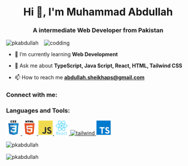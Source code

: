 <h1 align="center">Hi 👋, I'm Muhammad Abdullah</h1>
<h3 align="center">A intermediate Web Developer from Pakistan</h3>
<img align ="right" alt = "codding" width="400" src="https://media0.giphy.com/media/v1.Y2lkPTc5MGI3NjExb2tvMjc1MTI1eHRlZHBlZHFja2Jna3hzYmhvYmR3cnRkM2x2dW9lMiZlcD12MV9naWZzX3NlYXJjaCZjdD1n/qgQUggAC3Pfv687qPC/giphy.gif">

<p align="left"> <img src="https://komarev.com/ghpvc/?username=pkabdullah&label=Profile%20views&color=0e75b6&style=flat" alt="pkabdullah" /> </p>

- 🌱 I’m currently learning **Web Development**

- 💬 Ask me about **TypeScript, Java Script, React, HTML, Tailwind CSS**

- 📫 How to reach me **abdullah.sheikhaps@gmail.com**

<h3 align="left">Connect with me:</h3>


<p align="left">

</p>

<h3 align="left">Languages and Tools:</h3>
<p align="left"> <a href="https://www.w3schools.com/css/" target="_blank" rel="noreferrer"> <img src="https://raw.githubusercontent.com/devicons/devicon/master/icons/css3/css3-original-wordmark.svg" alt="css3" width="40" height="40"/> </a> <a href="https://www.w3.org/html/" target="_blank" rel="noreferrer"> <img src="https://raw.githubusercontent.com/devicons/devicon/master/icons/html5/html5-original-wordmark.svg" alt="html5" width="40" height="40"/> </a> <a href="https://developer.mozilla.org/en-US/docs/Web/JavaScript" target="_blank" rel="noreferrer"> <img src="https://raw.githubusercontent.com/devicons/devicon/master/icons/javascript/javascript-original.svg" alt="javascript" width="40" height="40"/> </a> <a href="https://reactjs.org/" target="_blank" rel="noreferrer"> <img src="https://raw.githubusercontent.com/devicons/devicon/master/icons/react/react-original-wordmark.svg" alt="react" width="40" height="40"/> </a> <a href="https://tailwindcss.com/" target="_blank" rel="noreferrer"> <img src="https://www.vectorlogo.zone/logos/tailwindcss/tailwindcss-icon.svg" alt="tailwind" width="40" height="40"/> </a> <a href="https://www.typescriptlang.org/" target="_blank" rel="noreferrer"> <img src="https://raw.githubusercontent.com/devicons/devicon/master/icons/typescript/typescript-original.svg" alt="typescript" width="40" height="40"/> </a> </p>

<p><img align="center" src="https://github-readme-stats.vercel.app/api/top-langs?username=pkabdullah&show_icons=true&locale=en&layout=compact" alt="pkabdullah" /></p>

<p><img align="center" src="https://github-readme-streak-stats.herokuapp.com/?user=pkabdullah&" alt="pkabdullah" /></p>
